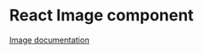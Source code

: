 <!-- @license CC0-1.0 -->

# React Image component

[Image documentation](../../../css/src/components/image/README.md)
